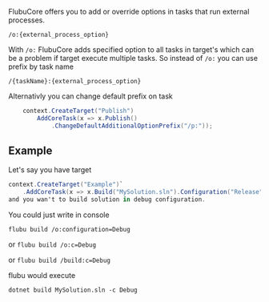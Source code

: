 FlubuCore offers you to add or override options in tasks that run external processes. 

`/o:{external_process_option}` 

With `/o:` FlubuCore adds specified option to all tasks in target's which can be a problem if target execute multiple tasks. So instead of `/o:`  you can use prefix by task name 

`/{taskName}:{external_process_option}`  

Alternativly you can change default prefix on task

```c#
    context.CreateTarget("Publish")
        AddCoreTask(x => x.Publish()
            .ChangeDefaultAdditionalOptionPrefix("/p:"));
```
## **Example**

Let's say you have target
```c#
context.CreateTarget("Example")`
    .AddCoreTask(x => x.Build("MySolution.sln").Configuration("Release"); 
and you wan't to build solution in debug configuration.
```
You could just write in console

`flubu build /o:configuration=Debug`

or
`flubu build /o:c=Debug`

or
`flubu build /build:c=Debug`

flubu would execute 

`dotnet build MySolution.sln -c Debug`